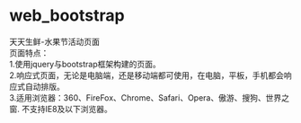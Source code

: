 # web_bootstrap
天天生鲜-水果节活动页面   
页面特点：   
1.使用jquery与bootstrap框架构建的页面。   
2.响应式页面，无论是电脑端，还是移动端都可使用，在电脑，平板，手机都会响应式自动排版。   
3.适用浏览器：360、FireFox、Chrome、Safari、Opera、傲游、搜狗、世界之窗. 不支持IE8及以下浏览器。
